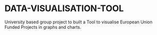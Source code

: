 # DATA-VISUALISATION-TOOL
University based group project to built a Tool to visualise European Union Funded Projects in graphs and charts.

